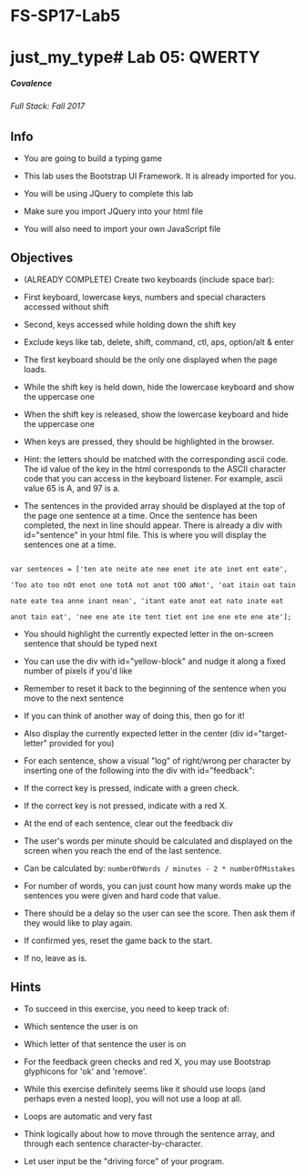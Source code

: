 # FS-SP17-Lab5
# just_my_type# Lab 05: QWERTY

##### Covalence

###### Full Stack: Fall 2017

## Info

* You are going to build a typing game

* This lab uses the Bootstrap UI Framework. It is already imported for you.

* You will be using JQuery to complete this lab

* Make sure you import JQuery into your html file

* You will also need to import your own JavaScript file

## Objectives

* (ALREADY COMPLETE) Create two keyboards (include space bar):

* First keyboard, lowercase keys, numbers and special characters accessed without shift

* Second, keys accessed while holding down the shift key

* Exclude keys like tab, delete, shift, command, ctl, aps, option/alt & enter

* The first keyboard should be the only one displayed when the page loads.

* While the shift key is held down, hide the lowercase keyboard and show the uppercase one

* When the shift key is released, show the lowercase keyboard and hide the uppercase one

* When keys are pressed, they should be highlighted in the browser.

* Hint: the letters should be matched with the corresponding ascii code. The id value of the key in the html corresponds to the ASCII character code that you can access in the keyboard listener. For example, ascii value 65 is A, and 97 is a.

* The sentences in the provided array should be displayed at the top of the page one sentence at a time. Once the sentence has been completed, the next in line should appear. There is already a div with id="sentence" in your html file. This is where you will display the sentences one at a time.

```

var sentences = ['ten ate neite ate nee enet ite ate inet ent eate',

'Too ato too nOt enot one totA not anot tOO aNot', 'oat itain oat tain

nate eate tea anne inant nean', 'itant eate anot eat nato inate eat

anot tain eat', 'nee ene ate ite tent tiet ent ine ene ete ene ate'];

```

* You should highlight the currently expected letter in the on-screen sentence that should be typed next

* You can use the div with id="yellow-block" and nudge it along a fixed number of pixels if you'd like

* Remember to reset it back to the beginning of the sentence when you move to the next sentence

* If you can think of another way of doing this, then go for it!

* Also display the currently expected letter in the center (div id="target-letter" provided for you)

* For each sentence, show a visual "log" of right/wrong per character by inserting one of the following into the div with id="feedback":

* If the correct key is pressed, indicate with a green check.

* If the correct key is not pressed, indicate with a red X.

* At the end of each sentence, clear out the feedback div

* The user's words per minute should be calculated and displayed on the screen when you reach the end of the last sentence.

* Can be calculated by: `numberOfWords / minutes - 2 * numberOfMistakes`

* For number of words, you can just count how many words make up the sentences you were given and hard code that value.

* There should be a delay so the user can see the score. Then ask them if they would like to play again.

* If confirmed yes, reset the game back to the start.

* If no, leave as is.

## Hints

* To succeed in this exercise, you need to keep track of:

* Which sentence the user is on

* Which letter of that sentence the user is on

* For the feedback green checks and red X, you may use Bootstrap glyphicons for 'ok' and 'remove'.

* While this exercise definitely seems like it should use loops (and perhaps even a nested loop), you will not use a loop at all.

* Loops are automatic and very fast

* Think logically about how to move through the sentence array, and through each sentence character-by-character.

* Let user input be the "driving force" of your program.
